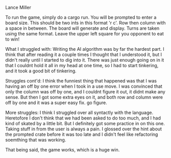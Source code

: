 Lance Miller


To run the game, simply do a cargo run. You will be prompted to enter a board size. This should be two ints in this format 'r c'. Row then column with a space in between. The board will generate and display. Turns are taken using the same format. Leave the upper left square for you opponent to eat to win!

What I struggled with: Writing the AI algorithm was by far the hardest part. I think that after reading it a couple times I thought that I understood it, but I didn't really until I started to dig into it. There was just enough going on in it that I couldnt hold it all in my head at one time, so I had to start tinkering, and it took a good bit of tinkering. 

Struggles cont'd: I think the funniest thing that happened was that I was having an off by one error when I took in a use move. I was convinced that only the column was off by one, and I couldnt figure it out, it didnt make any sense. But then I got some extra eyes on it, and both row and column were off by one and it was a super easy fix. go figure. 

More struggles: I think I struggled over all syntactly with the language. Heretofore I don't think that we had been asked to do too much, and I had kind of skated by a little bit. But I definitely got some practice in on this one. Taking stuff in from the user is always a pain. I glossed over the hint about the prompted crate before it was too late and I didn't feel like refactoring soemthing that was working. 

That being said, the game works, which is a huge win. 
